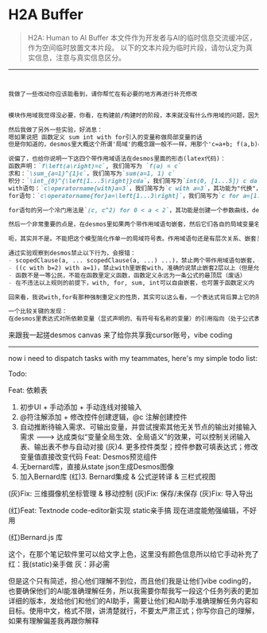 # H2A Buffer

> H2A: Human to AI Buffer
> 本文件作为开发者与AI的临时信息交流缓冲区，作为空间临时放置文本片段。
> 以下的文本片段为临时片段，请勿认定为真实信息，注意与真实信息区分。

---

```markdown


我做了一些改动你应该能看到，请你帮忙在有必要的地方再进行补充修改


模块作用域我觉得没必要，你看，在构建前/构建时的阶段，本来就没有什么作用域的问题，因为这里面就是Bernard对象作为JS对象用JS本来的方式进行引用，组合，等等，没有问题的，比如我想在一个表达式创建式里引用另一个表达式/变量，那我是会直接通过插值方式去引用那个Bernard对象/JS对象。在构建后，经过重命名，模块的概念已经消失，也不用担心什么

然后我做了另外一些实验，好消息：
嗯如果说把 函数定义 sum int with for引入的变量称做局部变量的话
但是你知道的，desmos里大概这个所谓'局域'的概念跟一般不一样，用那个'c=a+b; f(a,b)=c'的例子来说，函数定义里a,b是函数定义引入的局域变量，但是在c=a+b这一行里从来不知道c a b 是全局还是局域变量 这个局域性并不能从局域变量源开始通过依赖关系向下传到，并不能的，只要不是直接的局域变量本身就不能绝对地判断其局域与否，或者说只能在对应作用域里才能判断，比如说进了这个函数定义的作用域它就是了，换一个它就不是了

说偏了，也给你说明一下这四个带作用域语法在desmos里面的形态(latex代码)：
函数声明：`f\left(a\right)=c`, 我们简写为 `f(a) = c`
求和：`\sum_{a=1}^{1}c`，我们简写为`sum(a=1, 1) c`
积分：`\int_{0}^{\left[1...5\right]}cda`，我们简写为`int(0, [1...5]) c da`
with语句：`c\operatorname{with}a=3`，我们简写为`c with a=3`，其功能为"代换"，将其内语句的依赖图中特定变量强制重新定义为给定值；也可用于补齐未定义变量，例如若将其与`c=a^2`同置，不定义`a`，则with语句可以补齐c当中对a的定义需求，求出值来
for语句：`c\operatorname{for}a=\left[1...3\right]`，我们简写为`c for a=[1...3]`，其功能为引入迭代变量（如这里的a），计算a等于某列表各项时for内部表达式的值，最终输出一个包含各个返回值的新列表。for语句需要为局域变量赋一列表，但局域变量取列表中的值，且for的输出值永远也为一个列表。可以类比JS里的map函数；for也具有有强制重新定义的性质。

for语句的另一个冷门用法是`(c, c^2) for 0 < a < 2`，其功能是创建一个参数曲线，desmos信息里将其称作“参数化点”类型，输入值须为点类型，for后跟随的局部变量定义语句须为`0 < a < 2`的形式（可为小于等于、大于等于号，无影响），输出值为参数化点类型，参数化点无法参与绝大部分运算，只能被赋值、或者在参数化点列表当中存取。

然后一个非常重要的点是，在desmos里如果两个带作用域语句嵌套，然后它们各自的局域变量名字相同（冲突）的话，desmos不会处理，会一律报错 --- 是的，报错，也就是说不用担心同名局域变量是被外面还是被里面覆盖的问题了，desmos禁止同名局域变量的带作用域语句进行嵌套，也就是说一个多重的局域语句几乎可以认为只有一个单一的局域符号表，各个语句引入的局域变量都被加入到这里面

呃，其实并不是。不能把这个模型简化作单一的局域符号表。作用域语句还是有层次关系、嵌套关系的，比如一个for(b)里套一个for(a)加上另一个for(a)，两个for互不影响，但是给a设的值不一样，那就炸了x但desmos自己没炸，所以局域符号表这个概念还是比较复杂的。

通过实验观察到desmos禁止以下行为，会报错：
- scopedClause(a, ... scopedClause(a, ...) ...)，禁止两个带作用域语句嵌套，并且其引入的局域变量重名
- ((c with b=2) with a=1)，禁止with里嵌套with，准确的说禁止嵌套2层以上（但是允许for里嵌套for,这点需要注意）
- 函数不是一等公民，不能在函数里定义函数，函数定义永远为一条公式的最顶层（废话）
- 在不违法以上规则的前提下，with, for, sum, int可以自由嵌套，也可置于函数定义内

回来看，我说with,for有那种强制重定义的性质，其实可以这么看，一个表达式背后算上它的所有依赖我们可以称之为表达式系（包括经过explicit变量的依赖链），但是一个表达式系可能有依赖缺失，一般来说desmos会对其报错，但是它不会阻止这个表达式系的后续被使用。在函数声明、sum、int里，其引入的局部变量会填补内部表达式系的依赖缺口，也就是说在这个作用域表达式（这个上下文）内表达式系的悬置依赖/悬置引用会指向局部变量。但若表达式系内已有以该名称定义的同名普通变量，那么局部变量不会替代它，指向普通变量的引用不会被改指向那个局部变量。但是对于with,for,它引入的局部变量会替代内部表达式系的对应普通变量，或者说在这个背景下指向同名普通变量的依赖/引用会被改指向这个局部变量，从而呈现出临时代换的效果。

一个比较关键的发现：
在desmos里表达式对所依赖变量（显式声明的、有符号有名称的变量）的引用指向（处于公式表中的表达式树内部，指向符号表的引用指向）会受上下文影响而变化。

```


来跟我一起搓desmos canvas 来了给你共享我cursor账号，vibe coding


---


now i need to dispatch tasks with my teammates, here's my simple todo list:


Todo:

Feat: 依赖表
1. 初步UI + 手动添加 + 手动连线对接输入
2. @符注解添加 + 修改控件创建逻辑，@c 注解创建控件
3. 自动推断待输入需求、可输出变量，并尝试搜索其他无关节点的输出对接输入需求 ---> 达成类似“变量全局生效、全局语义”的效果，可以控制关闭输入表、输出表不参与自动对接
(灰)4. 更多控件类型；控件参数可填表达式；修改变量值直接改变代码
Feat: Desmos预览组件
1. 无bernard库，直接从state json生成Desmos图像
2. 加入Bernard库
(红)3. Bernard集成 & 公式逆转译 & 三栏式视图

(灰)Fix: 三维摄像机坐标管理 & 移动控制
(灰)Fix: 保存/未保存
(灰)Fix: 导入导出

(红)Feat: Textnode code-editor新实现
    static亲手搞
    现在进度能勉强编辑，不好用

(红)Bernard.js 库

这个，在那个笔记软件里可以给文字上色，这里没有颜色信息所以给它手动补充了
红：我(static)亲手做
灰：非必需

但是这个只有简述，担心他们理解不到位，而且他们我是让他们vibe coding的，也要确保他们的AI能准确理解任务，所以我需要你帮我写一段这个任务列表的更加详细的版本，发给他们和他们的AI助手，需要让他们和AI助手准确理解任务内容和目标。使用中文，格式不限，讲清楚就行，不要太严肃正式；你写你自己的理解，如果有理解偏差我再跟你解释


